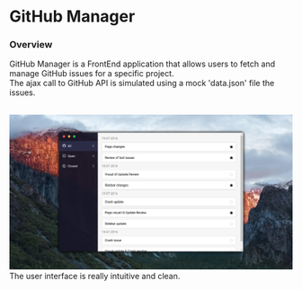 # GitHub Manager

### Overview

GitHub Manager is a FrontEnd application that allows users to fetch and manage GitHub issues for a specific project.<br/>
The ajax call to GitHub API is simulated using a mock 'data.json' file the issues.<br/><br/>

<img src="./screenshot.png"/>
<br/>
The user interface is really intuitive and clean.
